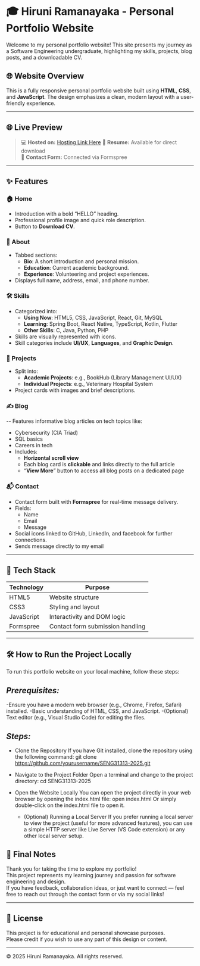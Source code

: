 # 🎓 Hiruni Ramanayaka - Personal Portfolio Website

Welcome to my personal portfolio website! This site presents my journey as a Software Engineering undergraduate, highlighting my skills, projects, blog posts, and a downloadable CV.

## 🌐 Website Overview

This is a fully responsive personal portfolio website built using **HTML**, **CSS**, and **JavaScript**. The design emphasizes a clean, modern layout with a user-friendly experience.

---

## 🌐 Live Preview

> 💻 **Hosted on:** [Hosting Link Here](https://hiruniramanayaka.github.io/SENG31313-2025/se2021024)
> 📄 **Resume:** Available for direct download  
> 💌 **Contact Form:** Connected via Formspree

---

## ✨ Features

### 🏠 Home
- Introduction with a bold “HELLO” heading.
- Professional profile image and quick role description.
- Button to **Download CV**.

### 📘 About
- Tabbed sections:
  - **Bio**: A short introduction and personal mission.
  - **Education**: Current academic background.
  - **Experience**: Volunteering and project experiences.
- Displays full name, address, email, and phone number.

### 🛠️ Skills
- Categorized into:
  - **Using Now**: HTML5, CSS, JavaScript, React, Git, MySQL
  - **Learning**: Spring Boot, React Native, TypeScript, Kotlin, Flutter
  - **Other Skills**: C, Java, Python, PHP
- Skills are visually represented with icons.
- Skill categories include **UI/UX**, **Languages**, and **Graphic Design**.

### 💼 Projects
- Split into:
  - **Academic Projects**: e.g., BookHub (Library Management UI/UX)
  - **Individual Projects**: e.g., Veterinary Hospital System
- Project cards with images and brief descriptions.

### ✍️ Blog
-- Features informative blog articles on tech topics like:
  - Cybersecurity (CIA Triad)
  - SQL basics
  - Careers in tech
- Includes:
  - **Horizontal scroll view**
  - Each blog card is **clickable** and links directly to the full article
  - “**View More**” button to access all blog posts on a dedicated page

### 📬 Contact
- Contact form built with **Formspree** for real-time message delivery.
- Fields:
  - Name
  - Email
  - Message
- Social icons linked to GitHub, LinkedIn, and facebook for further connections.
- Sends message directly to my email

---
## 🧰 Tech Stack

| Technology   | Purpose                          |
|--------------|----------------------------------|
| HTML5        | Website structure                |
| CSS3         | Styling and layout               |
| JavaScript   | Interactivity and DOM logic      |
| Formspree    | Contact form submission handling |

---

## 🛠️ How to Run the Project Locally
To run this portfolio website on your local machine, follow these steps:

  ## *Prerequisites:*
  -Ensure you have a modern web browser (e.g., Chrome, Firefox, Safari) installed.
  -Basic understanding of HTML, CSS, and JavaScript.
  -(Optional) Text editor (e.g., Visual Studio Code) for editing the files.

  ## *Steps:*
  - Clone the Repository
      If you have Git installed, clone the repository using the following command:
        git clone https://github.com/yourusername/SENG31313-2025.git

  - Navigate to the Project Folder
      Open a terminal and change to the project directory:
        cd SENG31313-2025
        
  - Open the Website Locally
      You can open the project directly in your web browser by opening the index.html file:
        open index.html
        Or simply double-click on the index.html file to open it.
        
    - (Optional) Running a Local Server
      If you prefer running a local server to view the project (useful for more advanced features), you can use a simple HTTP server like Live Server (VS Code extension) or any other local server setup.


## 🙌 Final Notes

Thank you for taking the time to explore my portfolio!  
This project represents my learning journey and passion for software engineering and design.  
If you have feedback, collaboration ideas, or just want to connect — feel free to reach out through the contact form or via my social links!

---

## 📜 License

This project is for educational and personal showcase purposes.  
Please credit if you wish to use any part of this design or content.

---

© 2025 Hiruni Ramanayaka. All rights reserved.


